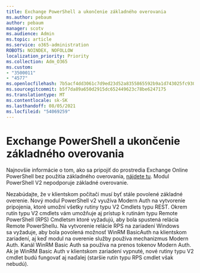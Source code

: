 ```yaml
---
title: Exchange PowerShell a ukončenie základného overovania
ms.author: pebaum
author: pebaum
manager: scotv
ms.audience: Admin
ms.topic: article
ms.service: o365-administration
ROBOTS: NOINDEX, NOFOLLOW
localization_priority: Priority
ms.collection: Adm_O365
ms.custom:
- "3500011"
- "4577"
ms.openlocfilehash: 7b5acf4dd3061c7d9ed23d52a8355865592b9a1d743025fc9300dcda5a18831a
ms.sourcegitcommit: b5f7da89a650d2915dc652449623c78be6247175
ms.translationtype: MT
ms.contentlocale: sk-SK
ms.lasthandoff: 08/05/2021
ms.locfileid: "54069259"
---
```

# <a name="exchange-powershell-and-basic-authentication-deprecation"></a>Exchange PowerShell a ukončenie základného overovania

Najnovšie informácie o tom, ako sa pripojiť do prostredia Exchange Online PowerShell bez použitia základného overovania, [nájdete tu](https://aka.ms/exops-docs). Modul PowerShell V2 nepodporuje základné overovanie.

Nezabúdajte, že v klientskom počítači musí byť stále povolené základné overenie.
Nový modul PowerShell v2 využíva Modern Auth na vytvorenie pripojenia, ktoré umožní všetky rutiny typu V2 Cmdlets typu REST. Okrem rutín typu V2 cmdlets vám umožňuje aj prístup k rutinám typu Remote PowerShell (RPS) Cmdletsm ktoré vyžadujú, aby bola spustená relácia Remote PowerShellu. Na vytvorenie relácie RPS na zariadení Windows sa vyžaduje, aby bola povolená možnosť WinRM BasicAuth na klientskom zariadení, aj keď modul na overenie služby používa mechanizmus Modern Auth. Kanál WinRM Basic Auth sa používa na prenos tokenov Modern Auth. Ak je WinRM Basic Auth v klientskom zariadení vypnuté, nové rutiny typu V2 cmdlet budú fungovať aj naďalej (staršie rutín typu RPS cmdlet však nebudú).
